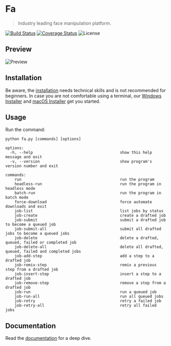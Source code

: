 Fa
==========

> Industry leading face manipulation platform.

[![Build Status](https://img.shields.io/github/actions/workflow/status/fa/fa/ci.yml.svg?branch=master)](https://github.com/fa/fa/actions?query=workflow:ci)
[![Coverage Status](https://img.shields.io/coveralls/fa/fa.svg)](https://coveralls.io/r/fa/fa)
![License](https://img.shields.io/badge/license-OpenRAIL--AS-green)


Preview
-------

![Preview](https://raw.githubusercontent.com/fa/fa/master/.github/preview.png?sanitize=true)


Installation
------------

Be aware, the [installation](https://docs.fa.io/installation) needs technical skills and is not recommended for beginners. In case you are not comfortable using a terminal, our [Windows Installer](http://windows-installer.fa.io) and [macOS Installer](http://macos-installer.fa.io) get you started.


Usage
-----

Run the command:

```
python fa.py [commands] [options]

options:
  -h, --help                                      show this help message and exit
  -v, --version                                   show program's version number and exit

commands:
    run                                           run the program
    headless-run                                  run the program in headless mode
    batch-run                                     run the program in batch mode
    force-download                                force automate downloads and exit
    job-list                                      list jobs by status
    job-create                                    create a drafted job
    job-submit                                    submit a drafted job to become a queued job
    job-submit-all                                submit all drafted jobs to become a queued jobs
    job-delete                                    delete a drafted, queued, failed or completed job
    job-delete-all                                delete all drafted, queued, failed and completed jobs
    job-add-step                                  add a step to a drafted job
    job-remix-step                                remix a previous step from a drafted job
    job-insert-step                               insert a step to a drafted job
    job-remove-step                               remove a step from a drafted job
    job-run                                       run a queued job
    job-run-all                                   run all queued jobs
    job-retry                                     retry a failed job
    job-retry-all                                 retry all failed jobs
```


Documentation
-------------

Read the [documentation](https://docs.fa.io) for a deep dive.

